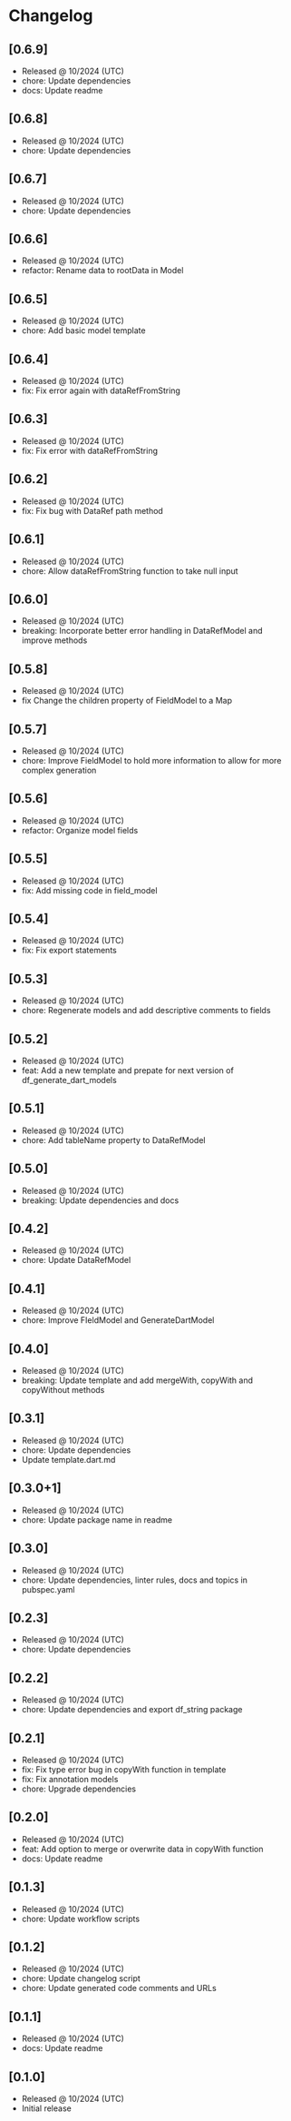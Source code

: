 # Changelog

## [0.6.9]

- Released @ 10/2024 (UTC)
- chore: Update dependencies
- docs: Update readme

## [0.6.8]

- Released @ 10/2024 (UTC)
- chore: Update dependencies

## [0.6.7]

- Released @ 10/2024 (UTC)
- chore: Update dependencies

## [0.6.6]

- Released @ 10/2024 (UTC)
- refactor: Rename data to rootData in Model

## [0.6.5]

- Released @ 10/2024 (UTC)
- chore: Add basic model template

## [0.6.4]

- Released @ 10/2024 (UTC)
- fix: Fix error again with dataRefFromString

## [0.6.3]

- Released @ 10/2024 (UTC)
- fix: Fix error with dataRefFromString

## [0.6.2]

- Released @ 10/2024 (UTC)
- fix: Fix bug with DataRef path method

## [0.6.1]

- Released @ 10/2024 (UTC)
- chore: Allow dataRefFromString function to take null input

## [0.6.0]

- Released @ 10/2024 (UTC)
- breaking: Incorporate better error handling in DataRefModel and improve methods

## [0.5.8]

- Released @ 10/2024 (UTC)
- fix Change the children property of FieldModel to a Map

## [0.5.7]

- Released @ 10/2024 (UTC)
- chore: Improve FieldModel to hold more information to allow for more complex generation

## [0.5.6]

- Released @ 10/2024 (UTC)
- refactor: Organize model fields

## [0.5.5]

- Released @ 10/2024 (UTC)
- fix: Add missing code in field_model

## [0.5.4]

- Released @ 10/2024 (UTC)
- fix: Fix export statements

## [0.5.3]

- Released @ 10/2024 (UTC)
- chore: Regenerate models and add descriptive comments to fields

## [0.5.2]

- Released @ 10/2024 (UTC)
- feat: Add a new template and prepate for next version of df_generate_dart_models

## [0.5.1]

- Released @ 10/2024 (UTC)
- chore: Add tableName property to DataRefModel

## [0.5.0]

- Released @ 10/2024 (UTC)
- breaking: Update dependencies and docs

## [0.4.2]

- Released @ 10/2024 (UTC)
- chore: Update DataRefModel

## [0.4.1]

- Released @ 10/2024 (UTC)
- chore: Improve FIeldModel and GenerateDartModel

## [0.4.0]

- Released @ 10/2024 (UTC)
- breaking: Update template and add mergeWith, copyWith and copyWithout methods

## [0.3.1]

- Released @ 10/2024 (UTC)
- chore: Update dependencies
- Update template.dart.md

## [0.3.0+1]

- Released @ 10/2024 (UTC)
- chore: Update package name in readme

## [0.3.0]

- Released @ 10/2024 (UTC)
- chore: Update dependencies, linter rules, docs and topics in pubspec.yaml

## [0.2.3]

- Released @ 10/2024 (UTC)
- chore: Update dependencies

## [0.2.2]

- Released @ 10/2024 (UTC)
- chore: Update dependencies and export df_string package

## [0.2.1]

- Released @ 10/2024 (UTC)
- fix: Fix type error bug in copyWith function in template
- fix: Fix annotation models
- chore: Upgrade dependencies

## [0.2.0]

- Released @ 10/2024 (UTC)
- feat: Add option to merge or overwrite data in copyWith function
- docs: Update readme

## [0.1.3]

- Released @ 10/2024 (UTC)
- chore: Update workflow scripts

## [0.1.2]

- Released @ 10/2024 (UTC)
- chore: Update changelog script
- chore: Update generated code comments and URLs

## [0.1.1]

- Released @ 10/2024 (UTC)
- docs: Update readme

## [0.1.0]

- Released @ 10/2024 (UTC)
- Initial release
